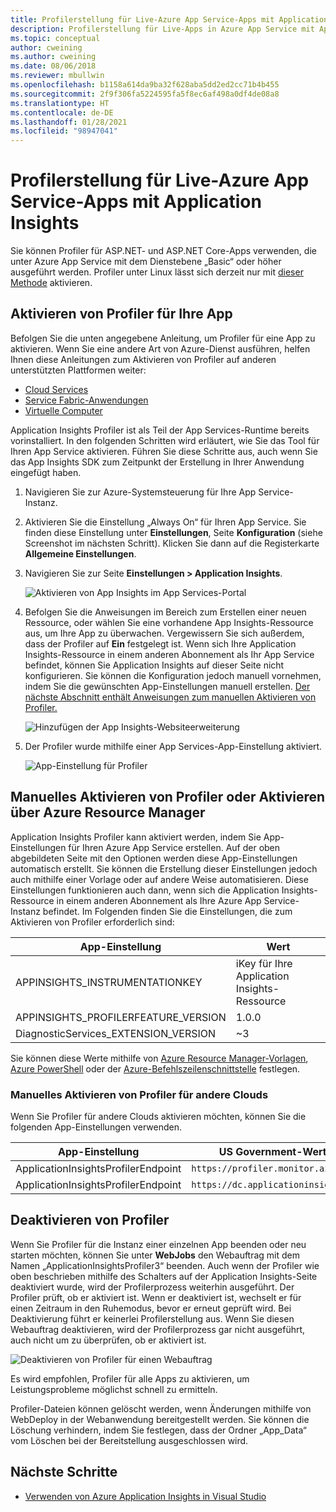 ```yaml
---
title: Profilerstellung für Live-Azure App Service-Apps mit Application Insights | Microsoft-Dokumentation
description: Profilerstellung für Live-Apps in Azure App Service mit Application Insights Profiler
ms.topic: conceptual
author: cweining
ms.author: cweining
ms.date: 08/06/2018
ms.reviewer: mbullwin
ms.openlocfilehash: b1158a614da9ba32f628aba5dd2ed2cc71b4b455
ms.sourcegitcommit: 2f9f306fa5224595fa5f8ec6af498a0df4de08a8
ms.translationtype: HT
ms.contentlocale: de-DE
ms.lasthandoff: 01/28/2021
ms.locfileid: "98947041"
---
```

# <a name="profile-live-azure-app-service-apps-with-application-insights"></a>Profilerstellung für Live-Azure App Service-Apps mit Application Insights

Sie können Profiler für ASP.NET- und ASP.NET Core-Apps verwenden, die unter Azure App Service mit dem Dienstebene „Basic“ oder höher ausgeführt werden. Profiler unter Linux lässt sich derzeit nur mit [dieser Methode](profiler-aspnetcore-linux.md) aktivieren.

## <a name="enable-profiler-for-your-app"></a><a id="installation"></a> Aktivieren von Profiler für Ihre App
Befolgen Sie die unten angegebene Anleitung, um Profiler für eine App zu aktivieren. Wenn Sie eine andere Art von Azure-Dienst ausführen, helfen Ihnen diese Anleitungen zum Aktivieren von Profiler auf anderen unterstützten Plattformen weiter:
* [Cloud Services](./profiler-cloudservice.md?toc=%2fazure%2fazure-monitor%2ftoc.json)
* [Service Fabric-Anwendungen](./profiler-servicefabric.md?toc=%2fazure%2fazure-monitor%2ftoc.json)
* [Virtuelle Computer](./profiler-vm.md?toc=%2fazure%2fazure-monitor%2ftoc.json)

Application Insights Profiler ist als Teil der App Services-Runtime bereits vorinstalliert. In den folgenden Schritten wird erläutert, wie Sie das Tool für Ihren App Service aktivieren. Führen Sie diese Schritte aus, auch wenn Sie das App Insights SDK zum Zeitpunkt der Erstellung in Ihrer Anwendung eingefügt haben.

1. Navigieren Sie zur Azure-Systemsteuerung für Ihre App Service-Instanz.
1. Aktivieren Sie die Einstellung „Always On“ für Ihren App Service. Sie finden diese Einstellung unter **Einstellungen**, Seite **Konfiguration** (siehe Screenshot im nächsten Schritt). Klicken Sie dann auf die Registerkarte **Allgemeine Einstellungen**.
1. Navigieren Sie zur Seite **Einstellungen > Application Insights**.

   ![Aktivieren von App Insights im App Services-Portal](./media/profiler/AppInsights-AppServices.png)

1. Befolgen Sie die Anweisungen im Bereich zum Erstellen einer neuen Ressource, oder wählen Sie eine vorhandene App Insights-Ressource aus, um Ihre App zu überwachen. Vergewissern Sie sich außerdem, dass der Profiler auf **Ein** festgelegt ist. Wenn sich Ihre Application Insights-Ressource in einem anderen Abonnement als Ihr App Service befindet, können Sie Application Insights auf dieser Seite nicht konfigurieren. Sie können die Konfiguration jedoch manuell vornehmen, indem Sie die gewünschten App-Einstellungen manuell erstellen. [Der nächste Abschnitt enthält Anweisungen zum manuellen Aktivieren von Profiler.](#enable-profiler-manually-or-with-azure-resource-manager) 

   ![Hinzufügen der App Insights-Websiteerweiterung][Enablement UI]

1. Der Profiler wurde mithilfe einer App Services-App-Einstellung aktiviert.

    ![App-Einstellung für Profiler][profiler-app-setting]

## <a name="enable-profiler-manually-or-with-azure-resource-manager"></a>Manuelles Aktivieren von Profiler oder Aktivieren über Azure Resource Manager
Application Insights Profiler kann aktiviert werden, indem Sie App-Einstellungen für Ihren Azure App Service erstellen. Auf der oben abgebildeten Seite mit den Optionen werden diese App-Einstellungen automatisch erstellt. Sie können die Erstellung dieser Einstellungen jedoch auch mithilfe einer Vorlage oder auf andere Weise automatisieren. Diese Einstellungen funktionieren auch dann, wenn sich die Application Insights-Ressource in einem anderen Abonnement als Ihre Azure App Service-Instanz befindet.
Im Folgenden finden Sie die Einstellungen, die zum Aktivieren von Profiler erforderlich sind:

|App-Einstellung    | Wert    |
|---------------|----------|
|APPINSIGHTS_INSTRUMENTATIONKEY         | iKey für Ihre Application Insights-Ressource    |
|APPINSIGHTS_PROFILERFEATURE_VERSION | 1.0.0 |
|DiagnosticServices_EXTENSION_VERSION | ~3 |


Sie können diese Werte mithilfe von [Azure Resource Manager-Vorlagen](./azure-web-apps.md#app-service-application-settings-with-azure-resource-manager), [Azure PowerShell](/powershell/module/az.websites/set-azwebapp) oder der [Azure-Befehlszeilenschnittstelle](/cli/azure/webapp/config/appsettings) festlegen.

### <a name="enabling-profiler-for-other-clouds-manually"></a>Manuelles Aktivieren von Profiler für andere Clouds

Wenn Sie Profiler für andere Clouds aktivieren möchten, können Sie die folgenden App-Einstellungen verwenden.

|App-Einstellung    | US Government-Werte| China-Cloud |   
|---------------|---------------------|-------------|
|ApplicationInsightsProfilerEndpoint         | `https://profiler.monitor.azure.us`    | `https://profiler.monitor.azure.cn` |
|ApplicationInsightsProfilerEndpoint | `https://dc.applicationinsights.us` | `https://dc.applicationinsights.azure.cn` |

## <a name="disable-profiler"></a>Deaktivieren von Profiler

Wenn Sie Profiler für die Instanz einer einzelnen App beenden oder neu starten möchten, können Sie unter **WebJobs** den Webauftrag mit dem Namen „ApplicationInsightsProfiler3“ beenden. Auch wenn der Profiler wie oben beschrieben mithilfe des Schalters auf der Application Insights-Seite deaktiviert wurde, wird der Profilerprozess weiterhin ausgeführt. Der Profiler prüft, ob er aktiviert ist. Wenn er deaktiviert ist, wechselt er für einen Zeitraum in den Ruhemodus, bevor er erneut geprüft wird. Bei Deaktivierung führt er keinerlei Profilerstellung aus. Wenn Sie diesen Webauftrag deaktivieren, wird der Profilerprozess gar nicht ausgeführt, auch nicht um zu überprüfen, ob er aktiviert ist.

  ![Deaktivieren von Profiler für einen Webauftrag][disable-profiler-webjob]

Es wird empfohlen, Profiler für alle Apps zu aktivieren, um Leistungsprobleme möglichst schnell zu ermitteln.

Profiler-Dateien können gelöscht werden, wenn Änderungen mithilfe von WebDeploy in der Webanwendung bereitgestellt werden. Sie können die Löschung verhindern, indem Sie festlegen, dass der Ordner „App_Data“ vom Löschen bei der Bereitstellung ausgeschlossen wird. 


## <a name="next-steps"></a>Nächste Schritte

* [Verwenden von Azure Application Insights in Visual Studio](./visual-studio.md)

[Enablement UI]: ./media/profiler/Enablement_UI.png
[profiler-app-setting]:./media/profiler/profiler-app-setting.png
[disable-profiler-webjob]: ./media/profiler/disable-profiler-webjob.png

